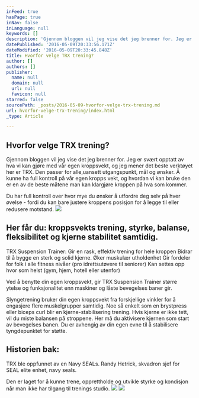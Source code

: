 ```yaml
---
inFeed: true
hasPage: true
inNav: false
inLanguage: null
keywords: []
description: 'Gjennom bloggen vil jeg vise det jeg brenner for. Jeg er svært opptatt av hva vi kan gjøre med vår egen kroppsvekt, og jeg mener det beste verktøyet her er TRX. Den passer for alle,uansett utgangspunkt, mål og ønsker. Å kunne ha full kontroll på vår egen kropps vekt, og hvordan vi kan bruke den er en av de beste måtene man kan klargjøre kroppen på hva som kommer.'
datePublished: '2016-05-09T20:33:56.171Z'
dateModified: '2016-05-09T20:33:45.848Z'
title: Hvorfor velge TRX trening?
author: []
authors: []
publisher:
  name: null
  domain: null
  url: null
  favicon: null
starred: false
sourcePath: _posts/2016-05-09-hvorfor-velge-trx-trening.md
url: hvorfor-velge-trx-trening/index.html
_type: Article

---
```

## Hvorfor velge TRX trening?

Gjennom bloggen vil jeg vise det jeg brenner for. Jeg er svært opptatt av hva vi kan gjøre med vår egen kroppsvekt, og jeg mener det beste verktøyet her er TRX. Den passer for alle,uansett utgangspunkt, mål og ønsker. Å kunne ha full kontroll på vår egen kropps vekt, og hvordan vi kan bruke den er en av de beste måtene man kan klargjøre kroppen på hva som kommer.

Du har full kontroll over hvor mye du ønsker å utfordre deg selv på hver øvelse - fordi du kan bare justere kroppens posisjon for å legge til eller redusere motstand.
![](https://the-grid-user-content.s3-us-west-2.amazonaws.com/a38b8c8a-4dab-4e97-b0a2-b0f2c44bc0a1.jpg)

## Her får du: kroppsvekts trening, styrke, balanse, fleksibilitet og kjerne stabilitet samtidig.

TRX Suspension Trainer: Gir en rask, effektiv trening for hele kroppen Bidrar til å bygge en sterk og solid kjerne. Øker muskulær utholdenhet Gir fordeler for folk i alle fitness nivåer (pro idrettsutøvere til seniorer) Kan settes opp hvor som helst (gym, hjem, hotell eller utenfor) 

Ved å benytte din egen kroppsvekt, gir TRX Suspension Trainer større ytelse og funksjonalitet enn maskiner og låste bevegelses baner gir.

Slyngetrening bruker din egen kroppsvekt fra forskjellige vinkler for å engasjere flere muskelgrupper samtidig. Noe så enkelt som en brystpress eller biceps curl blir en kjerne-stabilisering trening. Hvis kjerne er ikke tett, vil du miste balansen på stroppene. Her må du aktivisere kjernen som start av bevegelses banen. Du er avhengig av din egen evne til å stabilisere tyngdepunktet for støtte.

## Historien bak:

TRX ble oppfunnet av en Navy SEALs. Randy Hetrick, skvadron sjef for SEAL elite enhet, navy seals.

Den er laget for å kunne trene, opprettholde og utvikle styrke og kondisjon når man ikke har tilgang til trenings studio.
![](https://the-grid-user-content.s3-us-west-2.amazonaws.com/83498d99-11db-4e97-aef3-4782c67e5a10.jpg)
![](https://the-grid-user-content.s3-us-west-2.amazonaws.com/a30f0064-3226-4226-8fc1-ee4d1ecfcd2f.jpg)